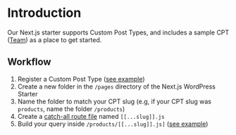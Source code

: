 # Introduction

Our Next.js starter supports Custom Post Types, and includes a sample CPT ([Team](https://nextjs-wordpress-starter.vercel.app/team)) as a place to get started.

## Workflow

1. Register a Custom Post Type ([see example](https://github.com/WebDevStudios/nextjs-starter-wordpress/blob/main/themes/wds_headless/inc/custom-post-types.php))
2. Create a new folder in the `/pages` directory of the Next.js WordPress Starter
3. Name the folder to match your CPT slug (e.g, if your CPT slug was `products`, name the folder `/products`)
4. Create a  [catch-all route file](https://nextjs.org/docs/routing/dynamic-routes#catch-all-routes) named `[[...slug]].js`
5. Build your query inside  `/products/[[...slug]].js]` ([see example](https://github.com/WebDevStudios/nextjs-wordpress-starter/blob/main/pages/team/%5B%5B...slug%5D%5D.js))
